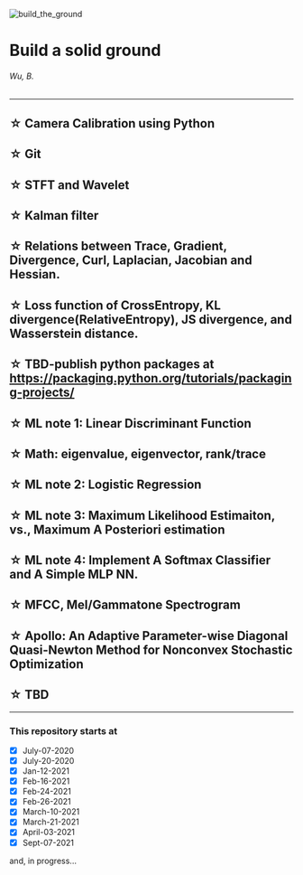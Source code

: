 ![build_the_ground](https://img.shields.io/badge/self--improvement-miscellaneous-brightgreen)

# Build a solid ground
###### Wu, B.
---

## ☆ Camera Calibration using Python

## ☆ Git

## ☆ STFT and Wavelet

## ☆ Kalman filter

## ☆ Relations between Trace, Gradient, Divergence, Curl, Laplacian, Jacobian and Hessian.

## ☆ Loss function of CrossEntropy, KL divergence(RelativeEntropy), JS divergence, and Wasserstein distance.

## ☆ TBD-publish python packages at https://packaging.python.org/tutorials/packaging-projects/

## ☆ ML note 1: Linear Discriminant Function 

## ☆ Math: eigenvalue, eigenvector, rank/trace

## ☆ ML note 2: Logistic Regression

## ☆ ML note 3: Maximum Likelihood Estimaiton, vs., Maximum A Posteriori estimation

## ☆ ML note 4: Implement A Softmax Classifier and A Simple MLP NN.

## ☆ MFCC, Mel/Gammatone Spectrogram

## ☆ Apollo: An Adaptive Parameter-wise Diagonal Quasi-Newton Method for Nonconvex Stochastic Optimization

## ☆ TBD

---

### This repository starts at
+ [x] July-07-2020
+ [x] July-20-2020
+ [x] Jan-12-2021
+ [x] Feb-16-2021
+ [x] Feb-24-2021
+ [x] Feb-26-2021
+ [x] March-10-2021
+ [x] March-21-2021
+ [x] April-03-2021
+ [x] Sept-07-2021

and, in progress...
